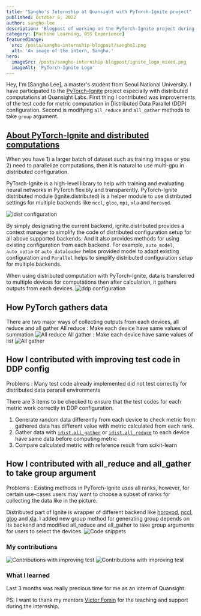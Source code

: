 ```yaml
---
title: "Sangho's Internship at Quansight with PyTorch-Ignite project"
published: October 6, 2022
author: sangho-lee
description: 'Blogpost of working on the PyTorch-Ignite project during internship at Quansight'
category: [Machine Learning, OSS Experience]
featuredImage:
  src: /posts/sangho-internship-blogpost/sangho1.png
  alt: 'An image of the intern, Sangho.'
hero:
  imageSrc: /posts/sangho-internship-blogpost/ignite_logo_mixed.png
  imageAlt: 'PyTorch-Ignite Logo'
---
```


Hey, I'm [Sangho Lee], a master's student from Seoul National University.
I have participated to the [PyTorch-Ignite](https://pytorch-ignite.ai/) project especially with distributed computations at Quansight Labs.
First thing I contributed was improvements of the test code for metric computation in Distributed Data Parallel (DDP) configuration.
Second is modifying `all_reduce` and `all_gather` methods to take `group` argument.

## [About PyTorch-Ignite and distributed computations](https://pytorch-ignite.ai/tutorials/advanced/01-collective-communication/)

When you have 1) a larger batch of dataset such as training images or you 2) need to parallelize computations, then it is natural to use multi-gpu in distributed configuration.

PyTorch-Ignite is a high-level library to help with training and evaluating neural networks in PyTorch flexibly and transparently.
PyTorch-Ignite distributed module (ignite.distributed) is a helper module to use distributed settings for multiple backends like `nccl`, `gloo`, `mpi`, `xla` and `horovod`.

![idist configuration](/posts/sangho-internship-blogpost/ddp0.png)

By simply designating the current backend, ignite.distributed provides a context manager to simplify the code of distributed configuration setup for all above supported backends. And it also provides methods for using existing configuration from each backend.
For example, `auto_model`, `auto_optim` or `auto_dataloader` helps provided model to adapt existing configuration and `Parallel` helps 
to simplify distributed configuration setup for multiple backends.

When using distributed computation with PyTorch-Ignite, data is transferred to multiple devices for computations then after calculation, it gathers outputs from each devices.
![ddp configuration](/posts/sangho-internship-blogpost/ddp1.png)

## How PyTorch gathers data

There are two major ways of collecting outputs from each devices, all reduce and all gather
All reduce : Make each device have same values of summation
![All reduce](/posts/sangho-internship-blogpost/allreduce.png)
All gather : Make each device have same values of list
![All gather](/posts/sangho-internship-blogpost/allgather.png)


## How I contributed with improving test code in DDP config

Problems : Many test code already implemented did not test correctly for distributed data pararall environments

There are 3 items to be checked to ensure that the test codes for each metric work correctly in DDP configuration.
1) Generate random data differently from each device to check metric from gathered data has different value with metric calculated from each rank.
2) Gather data with [`idist.all_gather`](https://pytorch-ignite.ai/tutorials/advanced/01-collective-communication/#all-gather) or [`idist.all_reduce`](https://pytorch-ignite.ai/tutorials/advanced/01-collective-communication/#all-reduce) to each device have same data before computing metric
3) Compare calculated metric with reference result from scikit-learn




## How I contributed with all_reduce and all_gather to take group argument

Problems : Existing methods in PyTorch-Ignite uses all ranks, however, for certain use-cases users may want to choose a subset of ranks for collecting the data like in the picture.

Distributed part of Ignite is wrapper of different backend like [horovod](https://horovod.ai/), [nccl](https://developer.nvidia.com/nccl), [gloo](https://github.com/facebookincubator/gloo) and [xla](https://github.com/pytorch/xla).
I added new group method for generating group depends on its backend and modified all_reduce and all_gather to take group arguments for users to select the devices.
![Code snippets](/posts/sangho-internship-blogpost/code1.png)


### My contributions

![Contributions with improving test](/posts/sangho-internship-blogpost/cont1.png)
![Contributions with improving test](/posts/sangho-internship-blogpost/cont2.png)

### What I learned

Last 3 months was really precious time for me as an intern of Quansight.

PS: I want to thank my mentors [Victor Fomin](https://github.com/vfdev-5) for the teaching and support during the internship.